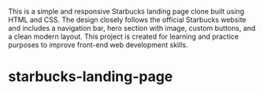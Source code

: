 This is a simple and responsive Starbucks landing page clone built using HTML and CSS. The design closely follows the official Starbucks website and includes a navigation bar, hero section with image, custom buttons, and a clean modern layout. This project is created for learning and practice purposes to improve front-end web development skills.
# starbucks-landing-page
